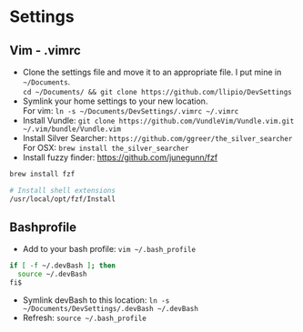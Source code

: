 # Settings

## Vim - .vimrc
* Clone the settings file and move it to an appropriate file. I put mine in `~/Documents`.  
    `cd ~/Documents/ && git clone https://github.com/llipio/DevSettings`
* Symlink your home settings to your new location.  
    For vim: `ln -s ~/Documents/DevSettings/.vimrc ~/.vimrc`
* Install Vundle: `git clone https://github.com/VundleVim/Vundle.vim.git ~/.vim/bundle/Vundle.vim`  
* Install Silver Searcher: `https://github.com/ggreer/the_silver_searcher`  
    For OSX: `brew install the_silver_searcher`
* Install fuzzy finder: https://github.com/junegunn/fzf
```bash
brew install fzf

# Install shell extensions
/usr/local/opt/fzf/Install
```

## Bashprofile
* Add to your bash profile: `vim ~/.bash_profile`  
```bash
if [ -f ~/.devBash ]; then
  source ~/.devBash
fi$
```
* Symlink devBash to this location: `ln -s ~/Documents/DevSettings/.devBash ~/.devBash`  
* Refresh: `source ~/.bash_profile`  
